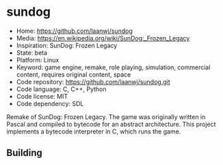 # sundog

- Home: https://github.com/laanwj/sundog
- Media: https://en.wikipedia.org/wiki/SunDog:_Frozen_Legacy
- Inspiration: SunDog: Frozen Legacy
- State: beta
- Platform: Linux
- Keyword: game engine, remake, role playing, simulation, commercial content, requires original content, space
- Code repository: https://github.com/laanwj/sundog.git
- Code language: C, C++, Python
- Code license: MIT
- Code dependency: SDL

Remake of SunDog: Frozen Legacy.
The game was originally written in Pascal and compiled to bytecode for an abstract architecture. This project implements a bytecode interpreter in C, which runs the game.

## Building
